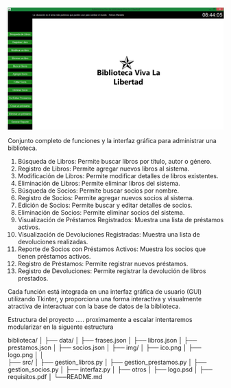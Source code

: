 ![Logo](otros/Screenshot_1.png)


Conjunto completo de funciones y la interfaz gráfica para administrar una biblioteca. 

1. Búsqueda de Libros: Permite buscar libros por título, autor o género.
2. Registro de Libros: Permite agregar nuevos libros al sistema.
3. Modificación de Libros: Permite modificar detalles de libros existentes.
4. Eliminación de Libros: Permite eliminar libros del sistema.
5. Búsqueda de Socios: Permite buscar socios por nombre.
6. Registro de Socios: Permite agregar nuevos socios al sistema.
7. Edición de Socios: Permite buscar y editar detalles de socios.
8. Eliminación de Socios: Permite eliminar socios del sistema.
9. Visualización de Préstamos Registrados: Muestra una lista de préstamos activos.
10. Visualización de Devoluciones Registradas: Muestra una lista de devoluciones realizadas.
11. Reporte de Socios con Préstamos Activos: Muestra los socios que tienen préstamos activos.
12. Registro de Préstamos: Permite registrar nuevos préstamos.
13. Registro de Devoluciones: Permite registrar la devolución de libros prestados.

Cada función está integrada en una interfaz gráfica de usuario (GUI) utilizando Tkinter, y proporciona una forma interactiva y visualmente atractiva de interactuar con la base de datos de la biblioteca. 

Estructura del proyecto ..... proximamente a escalar intentaremos modularizar en la siguente estructura

biblioteca/
│
├── data/
│   ├── frases.json
│   ├── libros.json
│   ├── prestamos.json
│   ├── socios.json
│
├── img/
│   ├── ico.png
│   ├── logo.png
│ 
│  
├── src/
│   ├── gestion_libros.py
│   ├── gestion_prestamos.py
│   ├── gestion_socios.py
│   ├── interfaz.py
│
├── otros
│   ├── logo.psd
│   ├── requisitos.pdf
│
└──README.md

